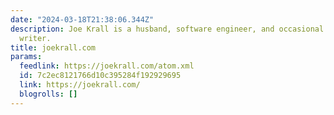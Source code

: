 ```yaml
---
date: "2024-03-18T21:38:06.344Z"
description: Joe Krall is a husband, software engineer, and occasional musician and
  writer.
title: joekrall.com
params:
  feedlink: https://joekrall.com/atom.xml
  id: 7c2ec8121766d10c395284f192929695
  link: https://joekrall.com/
  blogrolls: []
---
```

